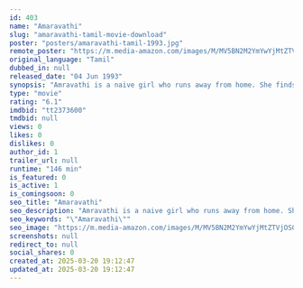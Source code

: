 ```yaml
---
id: 403
name: "Amaravathi"
slug: "amaravathi-tamil-movie-download"
poster: "posters/amaravathi-tamil-1993.jpg"
remote_poster: "https://m.media-amazon.com/images/M/MV5BN2M2YmYwYjMtZTVjOS00Y2FkLTk3ZjAtZjE3Yjc3NDM3M2U1XkEyXkFqcGc@._V1_SX300.jpg"
original_language: "Tamil"
dubbed_in: null
released_date: "04 Jun 1993"
synopsis: "Amravathi is a naive girl who runs away from home. She finds shelter in a kind-hearted man's house where she is well taken care of. Her life takes a turn when Arjun falls in love with her."
type: "movie"
rating: "6.1"
imdbid: "tt2373600"
tmdbid: null
views: 0
likes: 0
dislikes: 0
author_id: 1
trailer_url: null
runtime: "146 min"
is_featured: 0
is_active: 1
is_comingsoon: 0
seo_title: "Amaravathi"
seo_description: "Amravathi is a naive girl who runs away from home. She finds shelter in a kind-hearted man's house where she is well taken care of. Her life takes a turn when Arjun falls in love with her."
seo_keywords: "\"Amaravathi\""
seo_image: "https://m.media-amazon.com/images/M/MV5BN2M2YmYwYjMtZTVjOS00Y2FkLTk3ZjAtZjE3Yjc3NDM3M2U1XkEyXkFqcGc@._V1_SX300.jpg"
screenshots: null
redirect_to: null
social_shares: 0
created_at: 2025-03-20 19:12:47
updated_at: 2025-03-20 19:12:47
---
```


